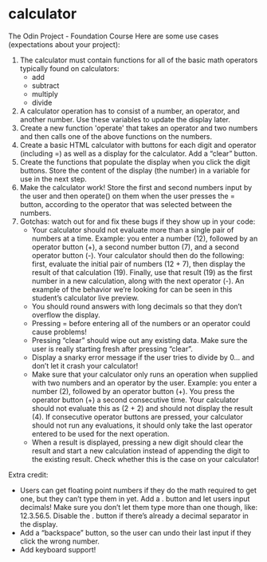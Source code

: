 # calculator
The Odin Project - Foundation Course
Here are some use cases (expectations about your project):

1. The calculator must contain functions for all of the basic math operators typically found on calculators:
    -  add
    -  subtract
    -  multiply
    -  divide
2. A calculator operation has to consist of a number, an operator, and another number. Use these variables to update the display later.
3. Create a new function 'operate' that takes an operator and two numbers and then calls one of the above functions on the numbers.
4. Create a basic HTML calculator with buttons for each digit and operator (including =) as well as a display for the calculator. Add a “clear” button.
5. Create the functions that populate the display when you click the digit buttons. Store the content of the display (the number) in a variable for use in the next step.
6. Make the calculator work! Store the first and second numbers input by the user and then operate() on them when the user presses the = button, according to the operator that was selected between the numbers.
7. Gotchas: watch out for and fix these bugs if they show up in your code:
    - Your calculator should not evaluate more than a single pair of numbers at a time. Example: you enter a number (12), followed by an operator button (+), a second number button (7), and a second operator button (-). Your calculator should then do the following: first, evaluate the initial pair of numbers (12 + 7), then display the result of that calculation (19). Finally, use that result (19) as the first number in a new calculation, along with the next operator (-). An example of the behavior we’re looking for can be seen in this student’s calculator live preview.
    - You should round answers with long decimals so that they don’t overflow the display.
    - Pressing = before entering all of the numbers or an operator could cause problems!
    - Pressing “clear” should wipe out any existing data. Make sure the user is really starting fresh after pressing “clear”.
    - Display a snarky error message if the user tries to divide by 0… and don’t let it crash your calculator!
    - Make sure that your calculator only runs an operation when supplied with two numbers and an operator by the user. Example: you enter a number (2), followed by an operator button (+). You press the operator button (+) a second consecutive time. Your calculator should not evaluate this as (2 + 2) and should not display the result (4). If consecutive operator buttons are pressed, your calculator should not run any evaluations, it should only take the last operator entered to be used for the next operation.
    - When a result is displayed, pressing a new digit should clear the result and start a new calculation instead of appending the digit to the existing result. Check whether this is the case on your calculator!

Extra credit:
  -  Users can get floating point numbers if they do the math required to get one, but they can’t type them in yet. Add a . button and let users input decimals! Make sure you don’t let them type more than one though, like: 12.3.56.5. Disable the . button if there’s already a decimal separator in the display.
  -  Add a “backspace” button, so the user can undo their last input if they click the wrong number.
  -  Add keyboard support!
